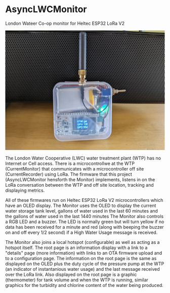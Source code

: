 # AsyncLWCMonitor
 London Wateer Co-op monitor for Heltec ESP32 LoRa V2
 
 ![The Monitor](/assets/PXL_20220309_233631942.jpg)

The London Water Cooperative (LWC) water treatment plant (WTP) has no Internet or Cell access. There is a microcontrollwe at the WTP (CurrentMonitor) that communicates with a microcontroller off site (CurrentRecorder) using LoRa. The firmware that this project (AsyncLWCMonitor hensforth the Monitor) implements, listens in on the LoRa conversation between the WTP and off site location, tracking and displaying metrics.

All of these firmwares run on Heltec ESP32 LoRa V2 microcontrollers which have an OLED display. The Monitor uses the OLED to display the current water storage tank level, gallons of water used in the last 60 minutes and the gallons of water used in the last 1440 minutes The Monitor also controls a RGB LED and a buzzer. The LED is normally green but will turn yellow if no data has been received for a minute and red (along with beeping the buzzer on and off every 1/2 second) if a High Water Usage message is received.

The Monitor also joins a local hotspot (configurable) as well as acting as a hotspot itself. The root page is an information display with a link to a "details" page (more information) with links to an OTA firmware upload and to a configuration page. The information on the root page is the same as displayed on the OLED plus the duty cycle of the pressure pump at the WTP (an indicator of instantanious water usage) and the last message received over the LoRa link. Also displayed on the root page is a graphic (thermometer) for tank volume and when the WTP is running, similar graphics for the turbidity and chlorine content of the water being produced.